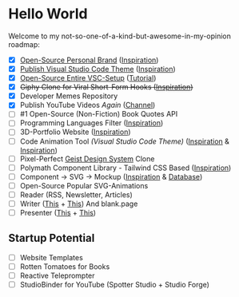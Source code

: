 # Hello World

Welcome to my not-so-one-of-a-kind-but-awesome-in-my-opinion roadmap:

- [x] [Open-Source Personal Brand](https://github.com/fabianfrankwerner/fabianfrankwerner) ([Inspiration](https://github.com/0atman/noboilerplate))
- [x] [Publish Visual Studio Code Theme](https://marketplace.visualstudio.com/items?itemName=Polymath.polymath) ([Inspiration](https://resend.com/nextjs))
- [x] [Open-Source Entire VSC-Setup](https://github.com/fabianfrankwerner/visual-studio-code-settings) ([Tutorial](https://bobbyhadz.com/blog/vscode-export-settings-and-extensions))
- [x] ~~Giphy Clone for Viral Short-Form Hooks ([Inspiration](https://giphy.com/))~~
- [x] Developer Memes Repository
- [x] Publish YouTube Videos _Again_ ([Channel](https://youtube.com/@fabianfrankwerner))
- [ ] #1 Open-Source (Non-Fiction) Book Quotes API
- [ ] Programming Languages Filter ([Inspiration](https://www.instagram.com/ar/440429504731875))
- [ ] 3D-Portfolio Website ([Inspiration](https://skelly-stickers.vercel.app))
- [ ] Code Animation Tool _(Visual Studio Code Theme)_ ([Inspiration](https://www.animate-code.com/) & [Inspiration](https://www.hackreels.com))
- [ ] Pixel-Perfect [Geist Design System](https://vercel.com/geist) Clone
- [ ] Polymath Component Library - Tailwind CSS Based ([Inspiration](https://ui.shadcn.com/))
- [ ] Component → SVG → Mockup ([Inspiration](https://www.canva.com/create/mockup-generator/) & [Database](https://jeremymura.notion.site/e20452febb3647849d5c21c48cb3ed8f?v=27e66eda58924d1d8fc2e1dd1b42b460))
- [ ] Open-Source Popular SVG-Animations
- [ ] Reader (RSS, Newsletter, Articles)
- [ ] Writer ([This](https://lex.page/) + [This](https://ia.net/writer)) And blank.page
- [ ] Presenter ([This](https://github.com/MSzturc/obsidian-advanced-slides) + [This](https://ia.net/presenter))

## Startup Potential

- [ ] Website Templates
- [ ] Rotten Tomatoes for Books
- [ ] Reactive Teleprompter
- [ ] StudioBinder for YouTube (Spotter Studio + Studio Forge)
